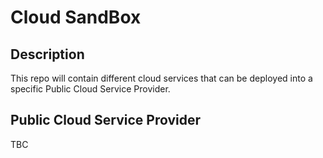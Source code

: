 # Cloud SandBox

## Description

This repo will contain different cloud services that can be deployed into a 
specific Public Cloud Service Provider.

## Public Cloud Service Provider

TBC